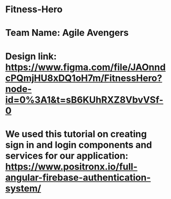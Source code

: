 # Fitness-Hero

# Team Name: Agile Avengers
# Design link: https://www.figma.com/file/JAOnndcPQmjHU8xDQ1oH7m/FitnessHero?node-id=0%3A1&t=sB6KUhRXZ8VbvVSf-0

# We used this tutorial on creating sign in and login components and services for our application: https://www.positronx.io/full-angular-firebase-authentication-system/
